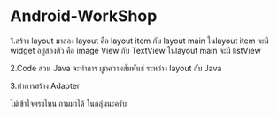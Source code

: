 Android-WorkShop
================

1.สร้าง layout มาสอง layout คือ layout item กับ layout main ในlayout item จะมี widget อยู่สองตัว คือ image View กับ TextView ในlayout main จะมี listView 

2.Code ส่วน Java จะทำการ ผูกความสัมพันธ์ ระหว่าง layout กับ Java

3.ทำการสร้าง Adapter

ไม่เข้าใจตรงไหน ถามมาได้ ในกลุ่มนะครับ
